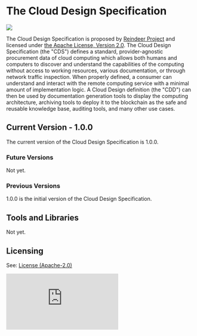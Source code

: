 # The Cloud Design Specification


![](https://reindeer.tech/assets/img/Reindeer_Color.png)

The Cloud Design Specification is proposed by [Reindeer Project](https://reindeer.tech) and licensed under [the Apache License, Version 2.0]((https://github.com/reindeer-project/CloudDesign-Specification/blob/master/LICENSE)).
The Cloud Design Specification (the "CDS") defines a standard, provider-agnostic procurement data of cloud computing which allows both humans and computers to discover and understand the capabilities of the computing without access to working resources, various documentation, or through network traffic inspection. When properly defined, a consumer can understand and interact with the remote computing service with a minimal amount of implementation logic. 
A Cloud Design definition (the "CDD") can then be used by documentation generation tools to display the computing architecture, archiving tools to deploy it to the blockchain as the safe and reusable knowledge base, auditing tools, and many other use cases.

## Current Version - 1.0.0

The current version of the Cloud Design Specification is 1.0.0.

### Future Versions

Not yet.

### Previous Versions

1.0.0 is the initial version of the Cloud Design Specification.

## Tools and Libraries

Not yet.

## Licensing

See: [License (Apache-2.0)](https://github.com/reindeer-project/CloudDesign-Specification/blob/master/LICENSE)

![Analytics](https://ga-beacon.appspot.com/UA-119014319-4/readme.md?pixel)
